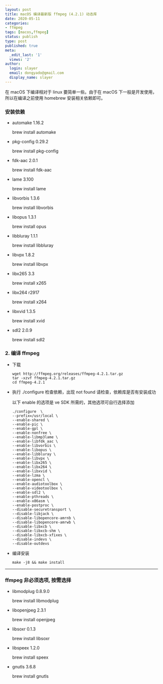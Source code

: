 ```yaml
---
layout: post
title: macOS 编译最新版 ffmpeg (4.2.1) 动态库
date: 2020-05-11
categories:
- ffmpeg
tags: [macos,ffmpeg]
status: publish
type: post
published: true
meta:
  _edit_last: '1'
  views: '2'
author:
  login: slayer
  email: dongyado@gmail.com
  display_name: slayer
---
```


在 macOS 下编译相对于 linux 要简单一些。由于在 macOS 下一般是开发使用，所以在编译之前使用 homebrew 安装相关依赖即可。


### 安装依赖
- automake 1.16.2

    brew install automake

- pkg-config 0.29.2

    brew install pkg-config

- fdk-aac 2.0.1 

    brew install fdk-aac

- lame 3.100

    brew install lame

- libvorbis 1.3.6 

    brew install libvorbis

- libopus 1.3.1

    brew install opus

- libbluray 1.1.1

    brew install libbluray

- libvpx 1.8.2

    brew install libvpx

-  libx265 3.3

    brew install x265

-  libx264 r2917

    brew install x264

-  libxvid 1.3.5

    brew install xvid

- sdl2   2.0.9

    brew install sdl2

### 2. 编译 ffmpeg

- 下载
    
    ``` 
    wget http://ffmpeg.org/releases/ffmpeg-4.2.1.tar.gz
    tar -xzvf ffmpeg-4.2.1.tar.gz
    cd ffmpeg-4.2.1
    ```


- 执行 ./configure 检查依赖，出现 not found 请检查，依赖库是否有安装成功

    以下 enable 的选项是 ve SDK 所需的，其他选项可自行选择添加

    ```
    ./configure  \
    --prefix=/usr/local \
    --enable-shared \
    --enable-pic \
    --enable-gpl \
    --enable-nonfree \
    --enable-libmp3lame \
    --enable-libfdk_aac \
    --enable-libvorbis \
    --enable-libopus \
    --enable-libbluray \
    --enable-libvpx \
    --enable-libx265 \
    --enable-libx264 \
    --enable-libxvid \
    --enable-lzma \
    --enable-opencl \
    --enable-audiotoolbox \
    --enable-videotoolbox \
    --enable-sdl2 \
    --enable-pthreads \
    --enable-x86asm \
    --enable-postproc \
    --disable-securetransport \
    --disable-libjack \
    --disable-libopencore-amrnb \
    --disable-libopencore-amrwb \
    --disable-libxcb \
    --disable-libxcb-shm \
    --disable-libxcb-xfixes \
    --disable-indevs \
    --disable-outdevs 
    ```

- 编译安装

    ``` 
    make -j8 && make install
    ```
        
        

--- 
###  ffmpeg 非必须选项, 按需选择

-  libmodplug 0.8.9.0

    brew install libmodplug

-  libopenjpeg 2.3.1

    brew install openjpeg

-  libsoxr 0.1.3

    brew install libsoxr

- libspeex  1.2.0

    brew install speex

- gnutls 3.6.8 

    brew install gnutls
